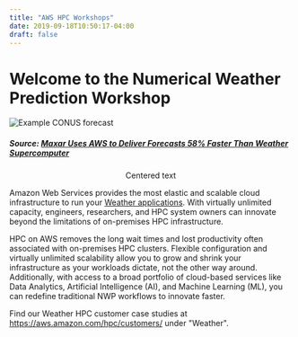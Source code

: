 ```yaml
---
title: "AWS HPC Workshops"
date: 2019-09-18T10:50:17-04:00
draft: false
---
```

# Welcome to the Numerical Weather Prediction Workshop

![Example CONUS forecast](/images/forecast.png )

##### Source: [Maxar Uses AWS to Deliver Forecasts 58% Faster Than Weather Supercomputer](https://aws.amazon.com/solutions/case-studies/maxar-case-study/)
<p style="text-align: center;">Centered text</p>


Amazon Web Services provides the most elastic and scalable cloud infrastructure to run your [Weather applications](https://aws.amazon.com/hpc/). With virtually unlimited capacity, engineers, researchers, and HPC system owners can innovate beyond the limitations of on-premises HPC infrastructure.

HPC on AWS removes the long wait times and lost productivity often associated with on-premises HPC clusters. Flexible configuration and virtually unlimited scalability allow you to grow and shrink your infrastructure as your workloads dictate, not the other way around. Additionally, with access to a broad portfolio of cloud-based services like Data Analytics, Artificial Intelligence (AI), and Machine Learning (ML), you can redefine traditional NWP workflows to innovate faster.

Find our Weather HPC customer case studies at https://aws.amazon.com/hpc/customers/ under "Weather".